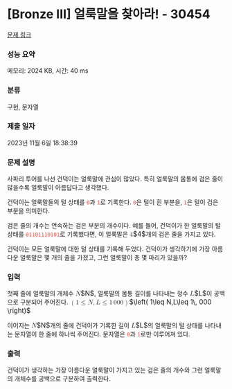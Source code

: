 # [Bronze III] 얼룩말을 찾아라! - 30454 

[문제 링크](https://www.acmicpc.net/problem/30454) 

### 성능 요약

메모리: 2024 KB, 시간: 40 ms

### 분류

구현, 문자열

### 제출 일자

2023년 11월 6일 18:38:39

### 문제 설명

<p>사파리 투어를 나선 건덕이는 얼룩말에 관심이 많았다. 특히 얼룩말의 몸통에 검은 줄이 많을수록 얼룩말이 아름답다고 생각했다.</p>

<p>건덕이는 얼룩말들의 털 상태를 <span style="color:#e74c3c;"><code>0</code></span>과 <span style="color:#e74c3c;"><code>1</code></span>로 기록한다. <span style="color:#e74c3c;"><code>0</code></span>은 털이 흰 부분을, <span style="color:#e74c3c;"><code>1</code></span>은 털이 검은 부분을 의미한다.</p>

<p>검은 줄의 개수는 연속하는 검은 부분의 개수이다. 예를 들어, 건덕이가 한 얼룩말의 털 상태를 <span style="color:#e74c3c;"><code>01101110101</code></span>로 기록했다면, 이 얼룩말은 <mjx-container class="MathJax" jax="CHTML" style="font-size: 109%; position: relative;"><mjx-math class="MJX-TEX" aria-hidden="true"><mjx-mn class="mjx-n"><mjx-c class="mjx-c34"></mjx-c></mjx-mn></mjx-math><mjx-assistive-mml unselectable="on" display="inline"><math xmlns="http://www.w3.org/1998/Math/MathML"><mn>4</mn></math></mjx-assistive-mml><span aria-hidden="true" class="no-mathjax mjx-copytext">$4$</span></mjx-container>개의 검은 줄을 가지고 있다.</p>

<p>건덕이는 모든 얼룩말에 대한 털 상태를 기록해 두었다. 건덕이가 생각하기에 가장 아름다운 얼룩말은 몇 개의 줄을 가졌고, 그런 얼룩말이 총 몇 마리가 있을까?</p>

### 입력 

 <p>첫째 줄에 얼룩말의 개체수 <mjx-container class="MathJax" jax="CHTML" style="font-size: 109%; position: relative;"><mjx-math class="MJX-TEX" aria-hidden="true"><mjx-mi class="mjx-i"><mjx-c class="mjx-c1D441 TEX-I"></mjx-c></mjx-mi></mjx-math><mjx-assistive-mml unselectable="on" display="inline"><math xmlns="http://www.w3.org/1998/Math/MathML"><mi>N</mi></math></mjx-assistive-mml><span aria-hidden="true" class="no-mathjax mjx-copytext">$N$</span></mjx-container>, 얼룩말의 몸통 길이를 나타내는 정수 <mjx-container class="MathJax" jax="CHTML" style="font-size: 109%; position: relative;"><mjx-math class="MJX-TEX" aria-hidden="true"><mjx-mi class="mjx-i"><mjx-c class="mjx-c1D43F TEX-I"></mjx-c></mjx-mi></mjx-math><mjx-assistive-mml unselectable="on" display="inline"><math xmlns="http://www.w3.org/1998/Math/MathML"><mi>L</mi></math></mjx-assistive-mml><span aria-hidden="true" class="no-mathjax mjx-copytext">$L$</span></mjx-container>이 공백으로 구분되어 주어진다. <mjx-container class="MathJax" jax="CHTML" style="font-size: 109%; position: relative;"><mjx-math class="MJX-TEX" aria-hidden="true"><mjx-mrow><mjx-mo class="mjx-n"><mjx-c class="mjx-c28"></mjx-c></mjx-mo><mjx-mn class="mjx-n"><mjx-c class="mjx-c31"></mjx-c></mjx-mn><mjx-mo class="mjx-n" space="4"><mjx-c class="mjx-c2264"></mjx-c></mjx-mo><mjx-mi class="mjx-i" space="4"><mjx-c class="mjx-c1D441 TEX-I"></mjx-c></mjx-mi><mjx-mo class="mjx-n"><mjx-c class="mjx-c2C"></mjx-c></mjx-mo><mjx-mi class="mjx-i" space="2"><mjx-c class="mjx-c1D43F TEX-I"></mjx-c></mjx-mi><mjx-mo class="mjx-n" space="4"><mjx-c class="mjx-c2264"></mjx-c></mjx-mo><mjx-mn class="mjx-n" space="4"><mjx-c class="mjx-c31"></mjx-c></mjx-mn><mjx-mstyle><mjx-mspace style="width: 0.167em;"></mjx-mspace></mjx-mstyle><mjx-mn class="mjx-n"><mjx-c class="mjx-c30"></mjx-c><mjx-c class="mjx-c30"></mjx-c><mjx-c class="mjx-c30"></mjx-c></mjx-mn><mjx-mo class="mjx-n"><mjx-c class="mjx-c29"></mjx-c></mjx-mo></mjx-mrow></mjx-math><mjx-assistive-mml unselectable="on" display="inline"><math xmlns="http://www.w3.org/1998/Math/MathML"><mrow data-mjx-texclass="INNER"><mo data-mjx-texclass="OPEN">(</mo><mn>1</mn><mo>≤</mo><mi>N</mi><mo>,</mo><mi>L</mi><mo>≤</mo><mn>1</mn><mstyle scriptlevel="0"><mspace width="0.167em"></mspace></mstyle><mn>000</mn><mo data-mjx-texclass="CLOSE">)</mo></mrow></math></mjx-assistive-mml><span aria-hidden="true" class="no-mathjax mjx-copytext">$\left( 1\leq N,L\leq 1\, 000 \right)$</span> </mjx-container></p>

<p>이어지는 <mjx-container class="MathJax" jax="CHTML" style="font-size: 109%; position: relative;"><mjx-math class="MJX-TEX" aria-hidden="true"><mjx-mi class="mjx-i"><mjx-c class="mjx-c1D441 TEX-I"></mjx-c></mjx-mi></mjx-math><mjx-assistive-mml unselectable="on" display="inline"><math xmlns="http://www.w3.org/1998/Math/MathML"><mi>N</mi></math></mjx-assistive-mml><span aria-hidden="true" class="no-mathjax mjx-copytext">$N$</span></mjx-container>개의 줄에 건덕이가 기록한 길이 <mjx-container class="MathJax" jax="CHTML" style="font-size: 109%; position: relative;"><mjx-math class="MJX-TEX" aria-hidden="true"><mjx-mi class="mjx-i"><mjx-c class="mjx-c1D43F TEX-I"></mjx-c></mjx-mi></mjx-math><mjx-assistive-mml unselectable="on" display="inline"><math xmlns="http://www.w3.org/1998/Math/MathML"><mi>L</mi></math></mjx-assistive-mml><span aria-hidden="true" class="no-mathjax mjx-copytext">$L$</span></mjx-container>의 얼룩말의 털 상태를 나타내는 문자열이 한 줄에 하나씩 주어진다. 문자열은 <span style="color:#e74c3c;"><code>0</code></span>과 <span style="color:#e74c3c;"><code>1</code></span>로만 이루어져 있다.</p>

### 출력 

 <p>건덕이가 생각하는 가장 아름다운 얼룩말이 가지고 있는 검은 줄의 개수와 그런 얼룩말의 개체수를 공백으로 구분하여 출력한다.</p>

